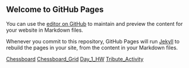 ## Welcome to GitHub Pages

You can use the [editor on GitHub](https://github.com/iamemjayo8/batch5-activities/edit/main/README.md) to maintain and preview the content for your website in Markdown files.

Whenever you commit to this repository, GitHub Pages will run [Jekyll](https://jekyllrb.com/) to rebuild the pages in your site, from the content in your Markdown files.

[Chessboard](/chessboard/index.html)
[Chessboard_Grid](/chessboard_grid/index.html)
[Day_1_HW](/Day1HW/index.html)
[Tribute_Activity](/TributeActivity/index.html)